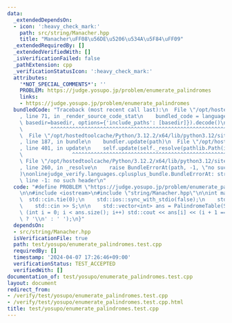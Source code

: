 ```yaml
---
data:
  _extendedDependsOn:
  - icon: ':heavy_check_mark:'
    path: src/string/Manacher.hpp
    title: "Manacher\uFF08\u56DE\u5206\u534A\u5F84\uFF09"
  _extendedRequiredBy: []
  _extendedVerifiedWith: []
  _isVerificationFailed: false
  _pathExtension: cpp
  _verificationStatusIcon: ':heavy_check_mark:'
  attributes:
    '*NOT_SPECIAL_COMMENTS*': ''
    PROBLEM: https://judge.yosupo.jp/problem/enumerate_palindromes
    links:
    - https://judge.yosupo.jp/problem/enumerate_palindromes
  bundledCode: "Traceback (most recent call last):\n  File \"/opt/hostedtoolcache/Python/3.12.2/x64/lib/python3.12/site-packages/onlinejudge_verify/documentation/build.py\"\
    , line 71, in _render_source_code_stat\n    bundled_code = language.bundle(stat.path,\
    \ basedir=basedir, options={'include_paths': [basedir]}).decode()\n          \
    \         ^^^^^^^^^^^^^^^^^^^^^^^^^^^^^^^^^^^^^^^^^^^^^^^^^^^^^^^^^^^^^^^^^^^^^^^^^^^^^^^^^\n\
    \  File \"/opt/hostedtoolcache/Python/3.12.2/x64/lib/python3.12/site-packages/onlinejudge_verify/languages/cplusplus.py\"\
    , line 187, in bundle\n    bundler.update(path)\n  File \"/opt/hostedtoolcache/Python/3.12.2/x64/lib/python3.12/site-packages/onlinejudge_verify/languages/cplusplus_bundle.py\"\
    , line 401, in update\n    self.update(self._resolve(pathlib.Path(included), included_from=path))\n\
    \                ^^^^^^^^^^^^^^^^^^^^^^^^^^^^^^^^^^^^^^^^^^^^^^^^^^^^^^^^^\n \
    \ File \"/opt/hostedtoolcache/Python/3.12.2/x64/lib/python3.12/site-packages/onlinejudge_verify/languages/cplusplus_bundle.py\"\
    , line 260, in _resolve\n    raise BundleErrorAt(path, -1, \"no such header\"\
    )\nonlinejudge_verify.languages.cplusplus_bundle.BundleErrorAt: string/Manacher.hpp:\
    \ line -1: no such header\n"
  code: "#define PROBLEM \"https://judge.yosupo.jp/problem/enumerate_palindromes\"\
    \n\n#include <iostream>\n#include \"string/Manacher.hpp\"\n\nint main() {\n  \
    \  std::cin.tie(0);\n    std::ios::sync_with_stdio(false);\n    std::string S;\n\
    \    std::cin >> S;\n\n    std::vector<int> ans = PalindromeTable(S);\n    for\
    \ (int i = 0; i < ans.size(); i++) std::cout << ans[i] << (i + 1 == ans.size()\
    \ ? '\\n' : ' ');\n}"
  dependsOn:
  - src/string/Manacher.hpp
  isVerificationFile: true
  path: test/yosupo/enumerate_palindromes.test.cpp
  requiredBy: []
  timestamp: '2024-04-07 17:26:46+09:00'
  verificationStatus: TEST_ACCEPTED
  verifiedWith: []
documentation_of: test/yosupo/enumerate_palindromes.test.cpp
layout: document
redirect_from:
- /verify/test/yosupo/enumerate_palindromes.test.cpp
- /verify/test/yosupo/enumerate_palindromes.test.cpp.html
title: test/yosupo/enumerate_palindromes.test.cpp
---
```

